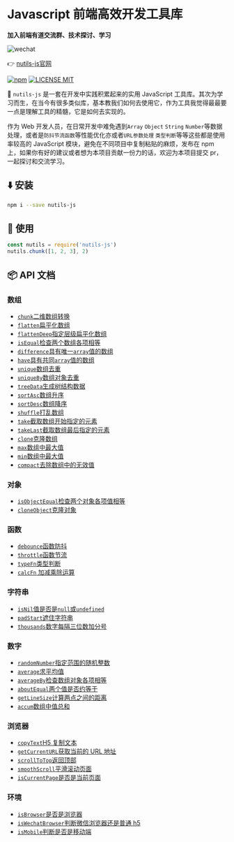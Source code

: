 # Javascript 前端高效开发工具库

**加入前端有道交流群、技术探讨、学习**

![wechat](https://cdn.jsdelivr.net/gh/qqlcx5/figure-bed@v1.0.0/image/wechat_m.png)


:point_right: [nutils-js官网](https://qqlcx5.gitee.io/nutils-js-site/)

[![npm](https://img.shields.io/npm/v/nutils-js.svg)](https://www.npmjs.com/package/nutils-js)
[![LICENSE MIT](https://img.shields.io/npm/l/nutils-js.svg)](https://www.npmjs.com/package/nutils-js)

:rocket: `nutils-js` 是一套在开发中实践积累起来的实用 JavaScript 工具库。其次为学习而生，在当今有很多类似库，基本教我们如何去使用它，作为工具我觉得最最要一点是理解工具的精髓，它是如何去实现的。

作为 Web 开发人员，在日常开发中难免遇到`Array` `Object` `String` `Number`等数据处理，或者是`防抖节流函数`等性能优化亦或者`URL参数处理` `类型判断`等等这些都是使用率较高的 JavaScript 模块，避免在不同项目中复制粘贴的麻烦，发布在 npm 上，如果你有好的建议或者想为本项目贡献一份力的话，欢迎为本项目提交 pr，一起探讨和交流学习。

## :arrow_down: 安装

```bash
npm i --save nutils-js
```

## :beers: 使用

```js
const nutils = require('nutils-js')
nutils.chunk([1, 2, 3], 2)
```

## :package: API 文档

### 数组

- [`chunk`二维数组转换](https://qqlcx5.github.io/nutils-js-site/tools/array/chunk转换二维数组)
- [`flatten`扁平化数组](https://qqlcx5.github.io/nutils-js-site/tools/array/flatten扁平化数组)
- [`flattenDeep`指定层级扁平化数组](https://qqlcx5.github.io/nutils-js-site/tools/array/flattenDeep指定层级扁平化数组)
- [`isEqual`检查两个数组各项相等](https://qqlcx5.github.io/nutils-js-site/tools/array/isEqual检查两个数组各项相等)
- [`difference`具有唯一`array`值的数组](https://qqlcx5.github.io/nutils-js-site/tools/array/diffArray唯一值数组)
- [`have`具有共同`array`值的数组](https://qqlcx5.github.io/nutils-js-site/tools/array/have共有值数组)
- [`unique`数组去重](https://qqlcx5.github.io/nutils-js-site/tools/array/unique数组去重)
- [`uniqueBy`数组对象去重](https://qqlcx5.github.io/nutils-js-site/tools/array/uniqueBy数组对象去重)
- [`treeData`生成树结构数据](https://qqlcx5.github.io/nutils-js-site/tools/array/treeData生成树结构数据)
- [`sortAsc`数组升序](https://qqlcx5.github.io/nutils-js-site/tools/array/sortAsc数组升序)
- [`sortDesc`数组降序](https://qqlcx5.github.io/nutils-js-site/tools/array/sortDesc数组降序)
- [`shuffle`打乱数组](https://qqlcx5.github.io/nutils-js-site/tools/array/shuffle打乱数组)
- [`take`截取数组开始指定的元素](https://qqlcx5.github.io/nutils-js-site/tools/array/take截取数组开始指定的元素)
- [`takeLast`截取数组最后指定的元素](https://qqlcx5.github.io/nutils-js-site/tools/array/takeLast截取数组最后指定的元素)
- [`clone`克隆数组](https://qqlcx5.github.io/nutils-js-site/tools/array/clone克隆数组)
- [`max`数组中最大值](https://qqlcx5.github.io/nutils-js-site/tools/array/max数组中最大值)
- [`min`数组中最大值](https://qqlcx5.github.io/nutils-js-site/tools/array/min数组中最大值)
- [`compact`去除数组中的无效值](https://qqlcx5.github.io/nutils-js-site/tools/array/compact去除数组中的无效值)

### 对象

- [`isObjectEqual`检查两个对象各项值相等](###`isObjectEqual`检查两个对象各项值相等)
- [`cloneObject`克隆对象](###`cloneObject`克隆对象)

### 函数

- [`debounce`函数防抖](###`debounce`函数防抖)
- [`throttle`函数节流](###`throttle`函数节流)
- [`typeFn`类型判断](###`typeFn`类型判断)
- [`calcFn` 加减乘除运算](###`calcFn`加减乘除运算)

### 字符串

- [`isNil`值是否是`null`或`undefined`](###`isNil`值是否是`null`或`undefined`)
- [`padStart`遮住字符串](###`padStart`遮住字符串)
- [`thousands`数字每隔三位数加分号](###`thousands`数字每隔三位数加分号)

### 数字

- [`randomNumber`指定范围的随机整数](###`randomNumber`指定范围的随机整数)
- [`average`求平均值](###`average`求平均值)
- [`averageBy`检查数组对象各项相等](###`averageBy`检查数组对象各项相等)
- [`aboutEqual`两个值是否约等于](###`aboutEqual`两个值是否约等于)
- [`getLineSize`计算两点之间的距离](###`getLineSize`计算两点之间的距离)
- [`accum`数组中值总和](###`accum`数组中值总和)

### 浏览器

- [`copyText`H5 复制文本](###`copyText`H5复制文本)
- [`getCurrentURL`获取当前的 URL 地址](###`getCurrentURL`获取当前的URL地址)
- [`scrollToTop`返回顶部](###`scrollToTop`返回顶部)
- [`smoothScroll`平滑滚动页面](###`smoothScroll`平滑滚动页面)
- [`isCurrentPage`是否是当前页面](###`isCurrentPage`是否是当前页面)

### 环境

- [`isBrowser`是否是浏览器](###`isBrowser`是否是浏览器)
- [`isWechatBrowser`判断微信浏览器还是普通 h5](###`isWechatBrowser`判断微信浏览器还是普通h5)
- [`isMobile`判断是否是移动端](###`isMobile`判断是否是移动端)

